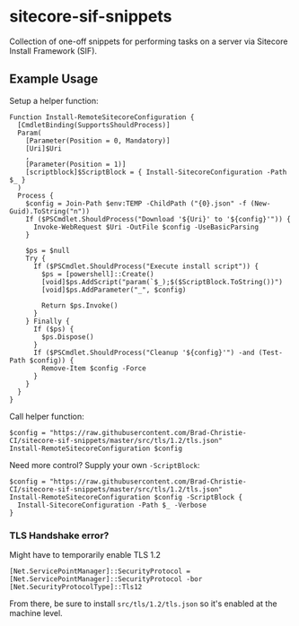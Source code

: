 # sitecore-sif-snippets
Collection of one-off snippets for performing tasks on a server via Sitecore Install Framework (SIF).

## Example Usage

Setup a helper function:

```
Function Install-RemoteSitecoreConfiguration {
  [CmdletBinding(SupportsShouldProcess)]
  Param(
    [Parameter(Position = 0, Mandatory)]
    [Uri]$Uri
    ,
    [Parameter(Position = 1)]
    [scriptblock]$ScriptBlock = { Install-SitecoreConfiguration -Path $_ }
  )
  Process {
    $config = Join-Path $env:TEMP -ChildPath ("{0}.json" -f (New-Guid).ToString("n"))
    If ($PSCmdlet.ShouldProcess("Download '${Uri}' to '${config}'")) {
      Invoke-WebRequest $Uri -OutFile $config -UseBasicParsing
    }

    $ps = $null
    Try {
      If ($PSCmdlet.ShouldProcess("Execute install script")) {
        $ps = [powershell]::Create()
        [void]$ps.AddScript("param(`$_);$($ScriptBlock.ToString())")
        [void]$ps.AddParameter("_", $config)
      
        Return $ps.Invoke()
      }
    } Finally {
      If ($ps) {
        $ps.Dispose()
      }
      If ($PSCmdlet.ShouldProcess("Cleanup '${config}'") -and (Test-Path $config)) {
        Remove-Item $config -Force
      }
    }
  }
}
```

Call helper function:

```
$config = "https://raw.githubusercontent.com/Brad-Christie-CI/sitecore-sif-snippets/master/src/tls/1.2/tls.json"
Install-RemoteSitecoreConfiguration $config
```

Need more control? Supply your own `-ScriptBlock`:

```
$config = "https://raw.githubusercontent.com/Brad-Christie-CI/sitecore-sif-snippets/master/src/tls/1.2/tls.json"
Install-RemoteSitecoreConfiguration $config -ScriptBlock {
  Install-SitecoreConfiguration -Path $_ -Verbose 
}
```

### TLS Handshake error?

Might have to temporarily enable TLS 1.2

```
[Net.ServicePointManager]::SecurityProtocol = [Net.ServicePointManager]::SecurityProtocol -bor [Net.SecurityProtocolType]::Tls12
```

From there, be sure to install `src/tls/1.2/tls.json` so it's enabled at the machine level.